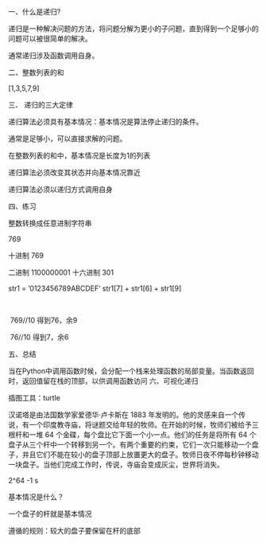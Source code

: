 一、什么是递归?

递归是一种解决问题的方法，将问题分解为更小的子问题，直到得到一个足够小的问题可以被很简单的解决。

通常递归涉及函数调用自身。

二、整数列表的和

[1,3,5,7,9]

三、 递归的三大定律

递归算法必须具有基本情况：基本情况是算法停止递归的条件。

通常是足够小，可以直接求解的问题。

在整数列表的和中，基本情况是长度为1的列表

递归算法必须改变其状态并向基本情况靠近

递归算法必须以递归方式调用自身

四、练习

整数转换成任意进制字符串

769

十进制 769

二进制 1100000001 十六进制 301

str1 = ’0123456789ABCDEF‘ str1[7] + str1[6] + str1[9]

​

​ 769//10 得到76，余9

​ 76//10 得到7，余6

五、总结

当在Python中调用函数时候，会分配一个栈来处理函数的局部变量。当函数返回时，返回值留在栈的顶部，以供调用函数访问
六、可视化递归

插图工具：turtle

汉诺塔是由法国数学家爱德华·卢卡斯在 1883 年发明的。他的灵感来自一个传说，有一个印度教寺庙，将谜题交给年轻的牧师。在开始的时候，牧师们被给予三根杆和一堆 64 个金碟，每个盘比它下面一个小一点。他们的任务是将所有 64 个盘子从三个杆中一个转移到另一个。有两个重要的约束，它们一次只能移动一个盘子，并且它们不能在较小的盘子顶部上放置更大的盘子。牧师日夜不停每秒钟移动一块盘子。当他们完成工作时，传说，寺庙会变成灰尘，世界将消失。

2^64 -1 s

基本情况是什么？

一个盘子的杆就是基本情况

遵循的规则：较大的盘子要保留在杆的底部